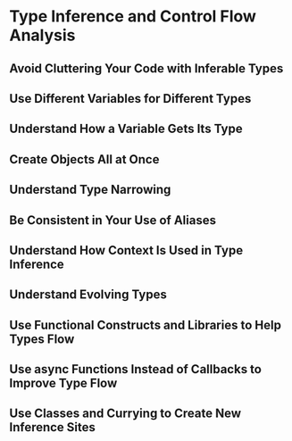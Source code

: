 # Type Inference and Control Flow Analysis

## Avoid Cluttering Your Code with Inferable Types

## Use Different Variables for Different Types

## Understand How a Variable Gets Its Type

## Create Objects All at Once

## Understand Type Narrowing

## Be Consistent in Your Use of Aliases

## Understand How Context Is Used in Type Inference

## Understand Evolving Types

## Use Functional Constructs and Libraries to Help Types Flow

## Use async Functions Instead of Callbacks to Improve Type Flow

## Use Classes and Currying to Create New Inference Sites